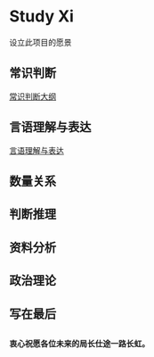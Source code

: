 # Study Xi
设立此项目的愿景

## 常识判断
[常识判断大纲](Study-Xi/常识判断/常识判断.md)
## 言语理解与表达
[言语理解与表达](Study-Xi/言语理解与表达/言语理解与表达.md)
## 数量关系

## 判断推理

## 资料分析

## 政治理论

## 写在最后

##  
**衷心祝愿各位未来的局长仕途一路长虹。**


[def]: Study-Xi\言语理解与表达\言语理解与表达.md